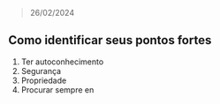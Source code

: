 > 26/02/2024

## Como identificar seus pontos fortes
1. Ter autoconhecimento
2. Segurança
3. Propriedade
4. Procurar sempre en